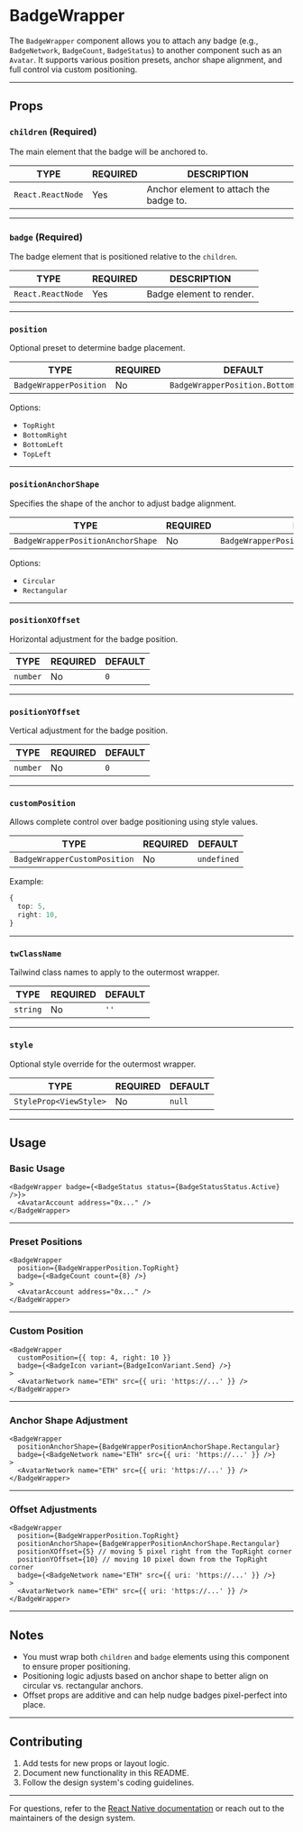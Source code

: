 # BadgeWrapper

The `BadgeWrapper` component allows you to attach any badge (e.g., `BadgeNetwork`, `BadgeCount`, `BadgeStatus`) to another component such as an `Avatar`. It supports various position presets, anchor shape alignment, and full control via custom positioning.

---

## Props

### `children` (Required)

The main element that the badge will be anchored to.

| TYPE              | REQUIRED | DESCRIPTION                            |
| ----------------- | -------- | -------------------------------------- |
| `React.ReactNode` | Yes      | Anchor element to attach the badge to. |

---

### `badge` (Required)

The badge element that is positioned relative to the `children`.

| TYPE              | REQUIRED | DESCRIPTION              |
| ----------------- | -------- | ------------------------ |
| `React.ReactNode` | Yes      | Badge element to render. |

---

### `position`

Optional preset to determine badge placement.

| TYPE                   | REQUIRED | DEFAULT                            |
| ---------------------- | -------- | ---------------------------------- |
| `BadgeWrapperPosition` | No       | `BadgeWrapperPosition.BottomRight` |

Options:

- `TopRight`
- `BottomRight`
- `BottomLeft`
- `TopLeft`

---

### `positionAnchorShape`

Specifies the shape of the anchor to adjust badge alignment.

| TYPE                              | REQUIRED | DEFAULT                                    |
| --------------------------------- | -------- | ------------------------------------------ |
| `BadgeWrapperPositionAnchorShape` | No       | `BadgeWrapperPositionAnchorShape.Circular` |

Options:

- `Circular`
- `Rectangular`

---

### `positionXOffset`

Horizontal adjustment for the badge position.

| TYPE     | REQUIRED | DEFAULT |
| -------- | -------- | ------- |
| `number` | No       | `0`     |

---

### `positionYOffset`

Vertical adjustment for the badge position.

| TYPE     | REQUIRED | DEFAULT |
| -------- | -------- | ------- |
| `number` | No       | `0`     |

---

### `customPosition`

Allows complete control over badge positioning using style values.

| TYPE                         | REQUIRED | DEFAULT     |
| ---------------------------- | -------- | ----------- |
| `BadgeWrapperCustomPosition` | No       | `undefined` |

Example:

```ts
{
  top: 5,
  right: 10,
}
```

---

### `twClassName`

Tailwind class names to apply to the outermost wrapper.

| TYPE     | REQUIRED | DEFAULT |
| -------- | -------- | ------- |
| `string` | No       | `''`    |

---

### `style`

Optional style override for the outermost wrapper.

| TYPE                   | REQUIRED | DEFAULT |
| ---------------------- | -------- | ------- |
| `StyleProp<ViewStyle>` | No       | `null`  |

---

## Usage

### Basic Usage

```tsx
<BadgeWrapper badge={<BadgeStatus status={BadgeStatusStatus.Active} />}>
  <AvatarAccount address="0x..." />
</BadgeWrapper>
```

---

### Preset Positions

```tsx
<BadgeWrapper
  position={BadgeWrapperPosition.TopRight}
  badge={<BadgeCount count={8} />}
>
  <AvatarAccount address="0x..." />
</BadgeWrapper>
```

---

### Custom Position

```tsx
<BadgeWrapper
  customPosition={{ top: 4, right: 10 }}
  badge={<BadgeIcon variant={BadgeIconVariant.Send} />}
>
  <AvatarNetwork name="ETH" src={{ uri: 'https://...' }} />
</BadgeWrapper>
```

---

### Anchor Shape Adjustment

```tsx
<BadgeWrapper
  positionAnchorShape={BadgeWrapperPositionAnchorShape.Rectangular}
  badge={<BadgeNetwork name="ETH" src={{ uri: 'https://...' }} />}
>
  <AvatarNetwork name="ETH" src={{ uri: 'https://...' }} />
</BadgeWrapper>
```

---

### Offset Adjustments

```tsx
<BadgeWrapper
  position={BadgeWrapperPosition.TopRight}
  positionAnchorShape={BadgeWrapperPositionAnchorShape.Rectangular}
  positionXOffset={5} // moving 5 pixel right from the TopRight corner
  positionYOffset={10} // moving 10 pixel down from the TopRight corner
  badge={<BadgeNetwork name="ETH" src={{ uri: 'https://...' }} />}
>
  <AvatarNetwork name="ETH" src={{ uri: 'https://...' }} />
</BadgeWrapper>
```

---

## Notes

- You must wrap both `children` and `badge` elements using this component to ensure proper positioning.
- Positioning logic adjusts based on anchor shape to better align on circular vs. rectangular anchors.
- Offset props are additive and can help nudge badges pixel-perfect into place.

---

## Contributing

1. Add tests for new props or layout logic.
2. Document new functionality in this README.
3. Follow the design system's coding guidelines.

---

For questions, refer to the [React Native documentation](https://reactnative.dev/docs) or reach out to the maintainers of the design system.
